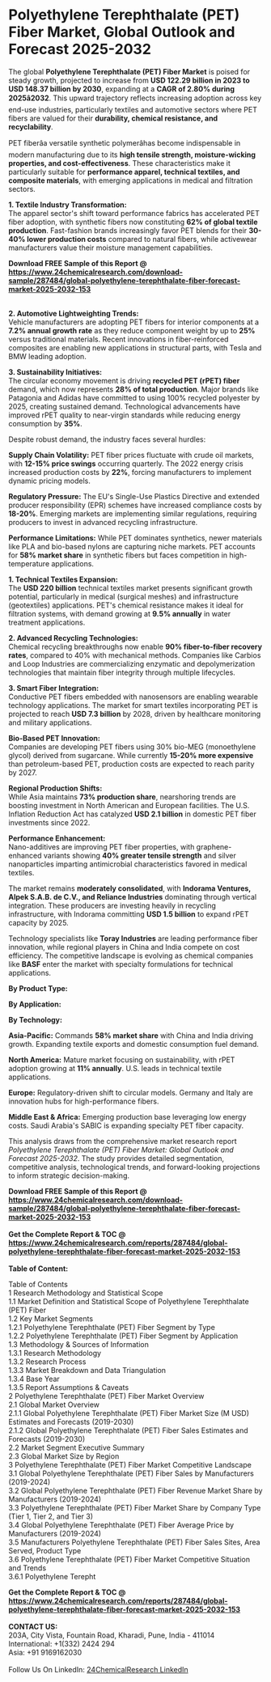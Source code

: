 <h1>Polyethylene Terephthalate (PET) Fiber Market, Global Outlook and Forecast 2025-2032</h1><p>The global <strong>Polyethylene Terephthalate (PET) Fiber Market</strong> is poised for steady growth, projected to increase from <strong>USD 122.29 billion in 2023 to USD 148.37 billion by 2030</strong>, expanding at a <strong>CAGR of 2.80% during 2025â2032</strong>. This upward trajectory reflects increasing adoption across key end-use industries, particularly textiles and automotive sectors where PET fibers are valued for their <strong>durability, chemical resistance, and recyclability</strong>.</p><p>PET fiberâa versatile synthetic polymerâhas become indispensable in modern manufacturing due to its <strong>high tensile strength, moisture-wicking properties, and cost-effectiveness</strong>. These characteristics make it particularly suitable for <strong>performance apparel, technical textiles, and composite materials</strong>, with emerging applications in medical and filtration sectors.</p><p><strong>1. Textile Industry Transformation:</strong><br>
The apparel sector's shift toward performance fabrics has accelerated PET fiber adoption, with synthetic fibers now constituting <strong>62% of global textile production</strong>. Fast-fashion brands increasingly favor PET blends for their <strong>30-40% lower production costs</strong> compared to natural fibers, while activewear manufacturers value their moisture management capabilities.</p><div><b>Download FREE Sample of this Report @ 
            <a href="https://www.24chemicalresearch.com/download-sample/287484/global-polyethylene-terephthalate-fiber-forecast-market-2025-2032-153">
            https://www.24chemicalresearch.com/download-sample/287484/global-polyethylene-terephthalate-fiber-forecast-market-2025-2032-153</a></b></div><br><p><strong>2. Automotive Lightweighting Trends:</strong><br>
Vehicle manufacturers are adopting PET fibers for interior components at a <strong>7.2% annual growth rate</strong> as they reduce component weight by up to <strong>25%</strong> versus traditional materials. Recent innovations in fiber-reinforced composites are enabling new applications in structural parts, with Tesla and BMW leading adoption.</p><p><strong>3. Sustainability Initiatives:</strong><br>
The circular economy movement is driving <strong>recycled PET (rPET) fiber</strong> demand, which now represents <strong>28% of total production</strong>. Major brands like Patagonia and Adidas have committed to using 100% recycled polyester by 2025, creating sustained demand. Technological advancements have improved rPET quality to near-virgin standards while reducing energy consumption by <strong>35%</strong>.</p><p>Despite robust demand, the industry faces several hurdles:</p><p><strong>Supply Chain Volatility:</strong> PET fiber prices fluctuate with crude oil markets, with <strong>12-15% price swings</strong> occurring quarterly. The 2022 energy crisis increased production costs by <strong>22%</strong>, forcing manufacturers to implement dynamic pricing models.</p><p><strong>Regulatory Pressure:</strong> The EU's Single-Use Plastics Directive and extended producer responsibility (EPR) schemes have increased compliance costs by <strong>18-20%</strong>. Emerging markets are implementing similar regulations, requiring producers to invest in advanced recycling infrastructure.</p><p><strong>Performance Limitations:</strong> While PET dominates synthetics, newer materials like PLA and bio-based nylons are capturing niche markets. PET accounts for <strong>58% market share</strong> in synthetic fibers but faces competition in high-temperature applications.</p><p><strong>1. Technical Textiles Expansion:</strong><br>
The <strong>USD 220 billion</strong> technical textiles market presents significant growth potential, particularly in medical (surgical meshes) and infrastructure (geotextiles) applications. PET's chemical resistance makes it ideal for filtration systems, with demand growing at <strong>9.5% annually</strong> in water treatment applications.</p><p><strong>2. Advanced Recycling Technologies:</strong><br>
Chemical recycling breakthroughs now enable <strong>90% fiber-to-fiber recovery rates</strong>, compared to 40% with mechanical methods. Companies like Carbios and Loop Industries are commercializing enzymatic and depolymerization technologies that maintain fiber integrity through multiple lifecycles.</p><p><strong>3. Smart Fiber Integration:</strong><br>
Conductive PET fibers embedded with nanosensors are enabling wearable technology applications. The market for smart textiles incorporating PET is projected to reach <strong>USD 7.3 billion</strong> by 2028, driven by healthcare monitoring and military applications.</p><p><strong>Bio-Based PET Innovation:</strong><br>
	Companies are developing PET fibers using 30% bio-MEG (monoethylene glycol) derived from sugarcane. While currently <strong>15-20% more expensive</strong> than petroleum-based PET, production costs are expected to reach parity by 2027.</p><p><strong>Regional Production Shifts:</strong><br>
	While Asia maintains <strong>73% production share</strong>, nearshoring trends are boosting investment in North American and European facilities. The U.S. Inflation Reduction Act has catalyzed <strong>USD 2.1 billion</strong> in domestic PET fiber investments since 2022.</p><p><strong>Performance Enhancement:</strong><br>
	Nano-additives are improving PET fiber properties, with graphene-enhanced variants showing <strong>40% greater tensile strength</strong> and silver nanoparticles imparting antimicrobial characteristics favored in medical textiles.</p><p>The market remains <strong>moderately consolidated</strong>, with <strong>Indorama Ventures, Alpek S.A.B. de C.V., and Reliance Industries</strong> dominating through vertical integration. These producers are investing heavily in recycling infrastructure, with Indorama committing <strong>USD 1.5 billion</strong> to expand rPET capacity by 2025.</p><p>Technology specialists like <strong>Toray Industries</strong> are leading performance fiber innovation, while regional players in China and India compete on cost efficiency. The competitive landscape is evolving as chemical companies like <strong>BASF</strong> enter the market with specialty formulations for technical applications.</p><p><strong>By Product Type:</strong></p><p><strong>By Application:</strong></p><p><strong>By Technology:</strong></p><p><strong>Asia-Pacific:</strong> Commands <strong>58% market share</strong> with China and India driving growth. Expanding textile exports and domestic consumption fuel demand.</p><p><strong>North America:</strong> Mature market focusing on sustainability, with rPET adoption growing at <strong>11% annually</strong>. U.S. leads in technical textile applications.</p><p><strong>Europe:</strong> Regulatory-driven shift to circular models. Germany and Italy are innovation hubs for high-performance fibers.</p><p><strong>Middle East &amp; Africa:</strong> Emerging production base leveraging low energy costs. Saudi Arabia's SABIC is expanding specialty PET fiber capacity.</p><p>This analysis draws from the comprehensive market research report <em>Polyethylene Terephthalate (PET) Fiber Market: Global Outlook and Forecast 2025-2032</em>. The study provides detailed segmentation, competitive analysis, technological trends, and forward-looking projections to inform strategic decision-making.</p><div><b>Download FREE Sample of this Report @ 
            <a href="https://www.24chemicalresearch.com/download-sample/287484/global-polyethylene-terephthalate-fiber-forecast-market-2025-2032-153">
            https://www.24chemicalresearch.com/download-sample/287484/global-polyethylene-terephthalate-fiber-forecast-market-2025-2032-153</a></b></div><br><div><b>Get the Complete Report & TOC @ 
            <a href="https://www.24chemicalresearch.com/reports/287484/global-polyethylene-terephthalate-fiber-forecast-market-2025-2032-153">
            https://www.24chemicalresearch.com/reports/287484/global-polyethylene-terephthalate-fiber-forecast-market-2025-2032-153</a></b></div><br>
            <b>Table of Content:</b><p>Table of Contents<br />
1 Research Methodology and Statistical Scope<br />
1.1 Market Definition and Statistical Scope of Polyethylene Terephthalate (PET) Fiber<br />
1.2 Key Market Segments<br />
1.2.1 Polyethylene Terephthalate (PET) Fiber Segment by Type<br />
1.2.2 Polyethylene Terephthalate (PET) Fiber Segment by Application<br />
1.3 Methodology & Sources of Information<br />
1.3.1 Research Methodology<br />
1.3.2 Research Process<br />
1.3.3 Market Breakdown and Data Triangulation<br />
1.3.4 Base Year<br />
1.3.5 Report Assumptions & Caveats<br />
2 Polyethylene Terephthalate (PET) Fiber Market Overview<br />
2.1 Global Market Overview<br />
2.1.1 Global Polyethylene Terephthalate (PET) Fiber Market Size (M USD) Estimates and Forecasts (2019-2030)<br />
2.1.2 Global Polyethylene Terephthalate (PET) Fiber Sales Estimates and Forecasts (2019-2030)<br />
2.2 Market Segment Executive Summary<br />
2.3 Global Market Size by Region<br />
3 Polyethylene Terephthalate (PET) Fiber Market Competitive Landscape<br />
3.1 Global Polyethylene Terephthalate (PET) Fiber Sales by Manufacturers (2019-2024)<br />
3.2 Global Polyethylene Terephthalate (PET) Fiber Revenue Market Share by Manufacturers (2019-2024)<br />
3.3 Polyethylene Terephthalate (PET) Fiber Market Share by Company Type (Tier 1, Tier 2, and Tier 3)<br />
3.4 Global Polyethylene Terephthalate (PET) Fiber Average Price by Manufacturers (2019-2024)<br />
3.5 Manufacturers Polyethylene Terephthalate (PET) Fiber Sales Sites, Area Served, Product Type<br />
3.6 Polyethylene Terephthalate (PET) Fiber Market Competitive Situation and Trends<br />
3.6.1 Polyethylene Terepht</p><div><b>Get the Complete Report & TOC @ 
            <a href="https://www.24chemicalresearch.com/reports/287484/global-polyethylene-terephthalate-fiber-forecast-market-2025-2032-153">
            https://www.24chemicalresearch.com/reports/287484/global-polyethylene-terephthalate-fiber-forecast-market-2025-2032-153</a></b></div><br><b>CONTACT US:</b><br>
            203A, City Vista, Fountain Road, Kharadi, Pune, India - 411014<br>
            International: +1(332) 2424 294<br>
            Asia: +91 9169162030 <br><br>
            Follow Us On LinkedIn: <a href="https://www.linkedin.com/company/24chemicalresearch/">24ChemicalResearch LinkedIn</a>